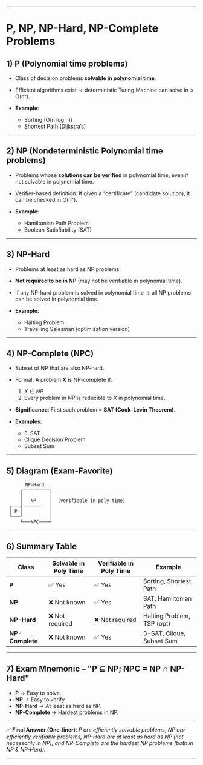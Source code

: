 

---

# P, NP, NP-Hard, NP-Complete Problems

## 1) **P (Polynomial time problems)**

* Class of decision problems **solvable in polynomial time**.
* Efficient algorithms exist → deterministic Turing Machine can solve in ≤ O(nᵏ).
* **Example**:

  * Sorting (O(n log n))
  * Shortest Path (Dijkstra’s)

---

## 2) **NP (Nondeterministic Polynomial time problems)**

* Problems whose **solutions can be verified** in polynomial time, even if not solvable in polynomial time.
* Verifier-based definition: If given a “certificate” (candidate solution), it can be checked in O(nᵏ).
* **Example**:

  * Hamiltonian Path Problem
  * Boolean Satisfiability (SAT)

---

## 3) **NP-Hard**

* Problems at least as hard as NP problems.
* **Not required to be in NP** (may not be verifiable in polynomial time).
* If any NP-hard problem is solved in polynomial time → all NP problems can be solved in polynomial time.
* **Example**:

  * Halting Problem
  * Travelling Salesman (optimization version)

---

## 4) **NP-Complete (NPC)**

* Subset of NP that are also NP-hard.
* Formal: A problem **X** is NP-complete if:

  1. $X \in NP$
  2. Every problem in NP is reducible to $X$ in polynomial time.
* **Significance**: First such problem = **SAT (Cook–Levin Theorem)**.
* **Examples**:

  * 3-SAT
  * Clique Decision Problem
  * Subset Sum

---

## 5) **Diagram (Exam-Favorite)**

```
       NP-Hard
     ┌──────────┐
     │          │
     │   NP     │  (verifiable in poly time)
 ┌───┼──────┐   │
 │ P │      │   │
 └───┘      │   │
     └───NPC────┘
```

---

## 6) **Summary Table**

| Class           | Solvable in Poly Time | Verifiable in Poly Time | Example                    |
| --------------- | --------------------- | ----------------------- | -------------------------- |
| **P**           | ✅ Yes                 | ✅ Yes                   | Sorting, Shortest Path     |
| **NP**          | ❌ Not known           | ✅ Yes                   | SAT, Hamiltonian Path      |
| **NP-Hard**     | ❌ Not required        | ❌ Not required          | Halting Problem, TSP (opt) |
| **NP-Complete** | ❌ Not known           | ✅ Yes                   | 3-SAT, Clique, Subset Sum  |

---

## 7) **Exam Mnemonic – "P ⊆ NP; NPC = NP ∩ NP-Hard"**

* **P** → Easy to solve.
* **NP** → Easy to verify.
* **NP-Hard** → At least as hard as NP.
* **NP-Complete** → Hardest problems in NP.

---

✅ **Final Answer (One-liner)**: *P are efficiently solvable problems, NP are efficiently verifiable problems, NP-Hard are at least as hard as NP (not necessarily in NP), and NP-Complete are the hardest NP problems (both in NP & NP-Hard).*

---

